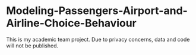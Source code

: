 # Modeling-Passengers-Airport-and-Airline-Choice-Behaviour
This is my academic team project. Due to privacy concerns, data and code will not be published.

